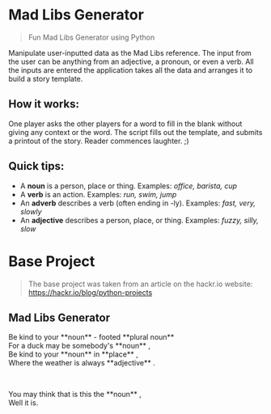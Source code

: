 # Mad Libs Generator
> Fun Mad Libs Generator using Python

Manipulate user-inputted data as the Mad Libs reference. The input from the user can be anything from an adjective, a pronoun, or even a verb. All the inputs are entered the application takes all the data and arranges it to build a story template.

## How it works:
One player asks the other players for a word to fill in the blank without giving any context or the word. The script fills out the template, and submits a printout of the story. Reader commences laughter. ;)

## Quick tips:
 - A **noun** is a person, place or thing. Examples: *office, barista, cup*
 - A **verb** is an action. Examples: *run, swim, jump*
 - An **adverb** describes a verb (often ending in -ly). Examples: *fast, very, slowly*
 - An **adjective** describes a person, place, or thing. Examples: *fuzzy, silly, slow*
 
# Base Project
> The base project was taken from an article on the hackr.io website:
   https://hackr.io/blog/python-projects
   
## Mad Libs Generator
<p>Be kind to your **noun** - footed **plural noun**<br/>
For a duck may be somebody's **noun** ,<br/>
Be kind to your **noun** in **place** ,<br/>
Where the weather is always **adjective** .</p>
<br/>
<p>You may think that is this the **noun** ,<br/>
Well it is.</p>
